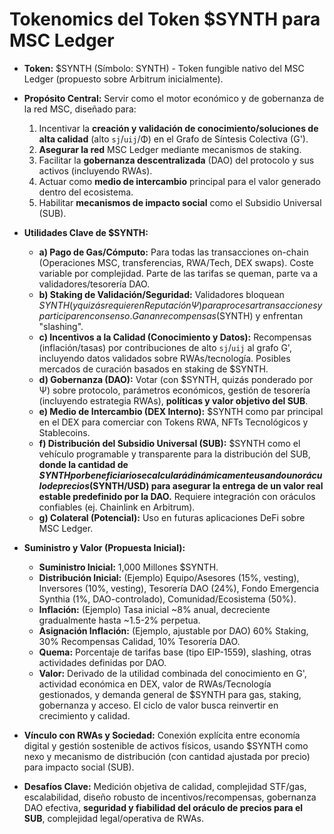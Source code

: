 # Tokenomics del Token $SYNTH para MSC Ledger

* **Token:** $SYNTH (Símbolo: SYNTH) - Token fungible nativo del MSC Ledger (propuesto sobre Arbitrum inicialmente).
* **Propósito Central:** Servir como el motor económico y de gobernanza de la red MSC, diseñado para:
    1.  Incentivar la **creación y validación de conocimiento/soluciones de alta calidad** (alto `sj`/`uij`/Φ) en el Grafo de Síntesis Colectiva (G').
    2.  **Asegurar la red** MSC Ledger mediante mecanismos de staking.
    3.  Facilitar la **gobernanza descentralizada** (DAO) del protocolo y sus activos (incluyendo RWAs).
    4.  Actuar como **medio de intercambio** principal para el valor generado dentro del ecosistema.
    5.  Habilitar **mecanismos de impacto social** como el Subsidio Universal (SUB).

* **Utilidades Clave de $SYNTH:**
    * **a) Pago de Gas/Cómputo:** Para todas las transacciones on-chain (Operaciones MSC, transferencias, RWA/Tech, DEX swaps). Coste variable por complejidad. Parte de las tarifas se queman, parte va a validadores/tesorería DAO.
    * **b) Staking de Validación/Seguridad:** Validadores bloquean $SYNTH (y quizás requieren Reputación Ψ) para procesar transacciones y participar en consenso. Ganan recompensas ($SYNTH) y enfrentan "slashing".
    * **c) Incentivos a la Calidad (Conocimiento y Datos):** Recompensas (inflación/tasas) por contribuciones de alto `sj`/`uij` al grafo G', incluyendo datos validados sobre RWAs/tecnología. Posibles mercados de curación basados en staking de $SYNTH.
    * **d) Gobernanza (DAO):** Votar (con $SYNTH, quizás ponderado por Ψ) sobre protocolo, parámetros económicos, gestión de tesorería (incluyendo estrategia RWAs), **políticas y valor objetivo del SUB**.
    * **e) Medio de Intercambio (DEX Interno):** $SYNTH como par principal en el DEX para comerciar con Tokens RWA, NFTs Tecnológicos y Stablecoins.
    * **f) Distribución del Subsidio Universal (SUB):** $SYNTH como el vehículo programable y transparente para la distribución del SUB, **donde la cantidad de $SYNTH por beneficiario se calculará dinámicamente usando un oráculo de precios ($SYNTH/USD) para asegurar la entrega de un valor real estable predefinido por la DAO.** Requiere integración con oráculos confiables (ej. Chainlink en Arbitrum).
    * **g) Colateral (Potencial):** Uso en futuras aplicaciones DeFi sobre MSC Ledger.

* **Suministro y Valor (Propuesta Inicial):**
    * **Suministro Inicial:** 1,000 Millones $SYNTH.
    * **Distribución Inicial:** (Ejemplo) Equipo/Asesores (15%, vesting), Inversores (10%, vesting), Tesorería DAO (24%), Fondo Emergencia Synthia (1%, DAO-controlado), Comunidad/Ecosistema (50%).
    * **Inflación:** (Ejemplo) Tasa inicial ~8% anual, decreciente gradualmente hasta ~1.5-2% perpetua.
    * **Asignación Inflación:** (Ejemplo, ajustable por DAO) 60% Staking, 30% Recompensas Calidad, 10% Tesorería DAO.
    * **Quema:** Porcentaje de tarifas base (tipo EIP-1559), slashing, otras actividades definidas por DAO.
    * **Valor:** Derivado de la utilidad combinada del conocimiento en G', actividad económica en DEX, valor de RWAs/Tecnología gestionados, y demanda general de $SYNTH para gas, staking, gobernanza y acceso. El ciclo de valor busca reinvertir en crecimiento y calidad.

* **Vínculo con RWAs y Sociedad:** Conexión explícita entre economía digital y gestión sostenible de activos físicos, usando $SYNTH como nexo y mecanismo de distribución (con cantidad ajustada por precio) para impacto social (SUB).

* **Desafíos Clave:** Medición objetiva de calidad, complejidad STF/gas, escalabilidad, diseño robusto de incentivos/recompensas, gobernanza DAO efectiva, **seguridad y fiabilidad del oráculo de precios para el SUB**, complejidad legal/operativa de RWAs.
